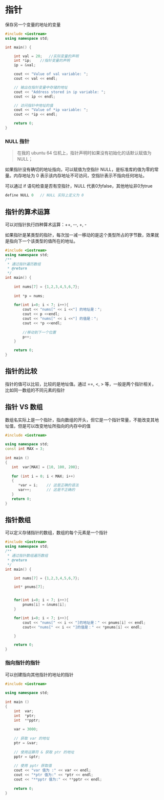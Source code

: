 # 指针

保存另一个变量的地址的变量

```c++
#include <iostream>
using namespace std;

int main() {

    int val = 20;   //实际变量的声明
    int *ip;    //指针变量的声明
    ip = &val;

    cout << "Value of val variable: ";
    cout << val << endl;

    // 输出在指针变量中存储的地址
    cout << "Address stored in ip variable: ";
    cout << ip << endl;

    // 访问指针中地址的值
    cout << "Value of *ip variable: ";
    cout << *ip << endl;

    return 0;
}
```

### NULL 指针

>  在我的 ubuntu 64 位机上，指针声明时如果没有初始化的话默认赋值为 NULL；

如果指针没有确切的地址指向，可以赋值为空指针 NULL，是标准库的值为零的常量。内存地址为 0 表示该内存地址不可访问，空指针表示不指向任何地址。

可以通过 if 语句检查是否有空指针，NULL 代表0为false，其他地址非0为true

```c++
define NULL 0	// NULL 实际上定义为 0
```

## 指针的算术运算

可以对指针执行四种算术运算：++, --, +, -

如果指针是某类型的指针，每次加一减一移动的是这个类型所占的字节数，效果就是指向下一个该类型的值所在的地址。

```c++
#include <iostream>
using namespace std;
/**
 * 通过指针遍历数组
 * @return 
 */
int main() {
    
    int nums[7] = {1,2,3,4,5,6,7};
    
    int *p = nums;
    
    for(int i=0; i < 7; i++){
        cout << "nums[" << i <<"] 的地址是：";
        cout << p <<endl;
        cout << "nums[" << i <<"] 的值是：";
        cout << *p <<endl;
        
        //移动到下一个位置
        p++;
    }

    return 0;
}
```

## 指针的比较

指针的值可以比较，比较的是地址值。通过 ==, <, > 等，一般是两个指针相关，比如同一数组的不同元素的指针

## 指针 VS 数组

数组名实际上是一个指针，指向数组的开头，但它是一个指针常量，不能改变其地址值，但是可以改变地址所指向的内存中的值

```c++
#include <iostream>
 
using namespace std;
const int MAX = 3;
 
int main ()
{
   int  var[MAX] = {10, 100, 200};
 
   for (int i = 0; i < MAX; i++)
   {
      *var = i;    // 这是正确的语法
      var++;       // 这是不正确的
   }
   return 0;
}

```

## 指针数组

可以定义存储指针的数组，数组的每个元素是一个指针

```c++
#include <iostream>
using namespace std;
/**
 * 通过指针数组遍历数组
 * @return
 */
int main() {

    int nums[7] = {1,2,3,4,5,6,7};

    int* pnums[7];


    for(int i=0; i < 7; i++){
        pnums[i] = &nums[i];
    }

    for(int i=0; i < 7; i++){
        cout << "nums[" << i << "]的地址是：" << pnums[i] << endl;
        cout<< "nums[" << i << "]的值是：" << *pnums[i] << endl;

    }

    return 0;
}
```

### 指向指针的指针

可以创建指向其他指针的地址的指针

```c++
#include <iostream>
 
using namespace std;
 
int main ()
{
    int  var;
    int  *ptr;
    int  **pptr;
 
    var = 3000;
 
    // 获取 var 的地址
    ptr = &var;
 
    // 使用运算符 & 获取 ptr 的地址
    pptr = &ptr;
 
    // 使用 pptr 获取值
    cout << "var 值为 :" << var << endl;
    cout << "*ptr 值为:" << *ptr << endl;
    cout << "**pptr 值为:" << **pptr << endl;
 
    return 0;
}
```





